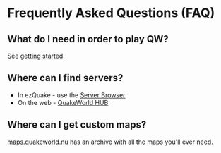 ---
---

# Frequently Asked Questions (FAQ)

## What do I need in order to play QW?

See [getting started](/info/getting-started).

## Where can I find servers?

* In ezQuake - use the [Server Browser](./server-browser)
* On the web - [QuakeWorld HUB](https://hub.quakeworld.nu/)

## Where can I get custom maps?

[maps.quakeworld.nu](https://maps.quakeworld.nu/) has an archive with all the maps you'll ever need.
